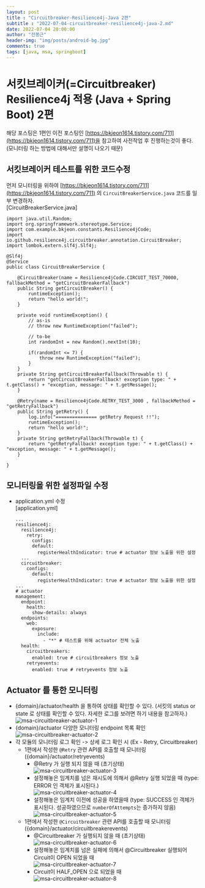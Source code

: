 ```yaml
---
layout: post
title : "Circuitbreaker-Resilience4j-Java 2편"
subtitle : "2022-07-04-circuitbreaker-resilience4j-java-2.md"
date: 2022-07-04 20:00:00
author: "전봉근"
header-img: "img/posts/android-bg.jpg"
comments: true
tags: [java, msa, springboot]
---
```



# 서킷브레이커(=Circuitbreaker) Resilience4j 적용 (Java + Spring Boot) 2편 
해당 포스팅은 1편인 이전 포스팅인 [https://bkjeon1614.tistory.com/711](https://bkjeon1614.tistory.com/711)을 참고하여 사전작업 후 진행하는것이 좋다. (모니터링 하는 방법에 대해서만 설명이 나오기 때문)


## 서킷브레이커 테스트를 위한 코드수정
먼저 모니터링을 위하여 [https://bkjeon1614.tistory.com/711](https://bkjeon1614.tistory.com/711) 의 `CircuitBreakerService.java` 코드를 일부 변경하자.   
[CircuitBreakerService.java]   
```
import java.util.Random;
import org.springframework.stereotype.Service;
import com.example.bkjeon.constants.Resilience4jCode;
import io.github.resilience4j.circuitbreaker.annotation.CircuitBreaker;
import lombok.extern.slf4j.Slf4j;

@Slf4j
@Service
public class CircuitBreakerService {

    @CircuitBreaker(name = Resilience4jCode.CIRCUIT_TEST_70000, fallbackMethod = "getCircuitBreakerFallback")
    public String getCircuitBreaker() {
        runtimeException();
        return "hello world!";
    }

    private void runtimeException() {
        // as-is
        // throw new RuntimeException("failed");

        // to-be
		int randomInt = new Random().nextInt(10);

		if(randomInt <= 7) {
			throw new RuntimeException("failed");
		}        
    }
    private String getCircuitBreakerFallback(Throwable t) {
        return "getCircuitBreakerFallback! exception type: " + t.getClass() + "exception, message: " + t.getMessage();
    }

	@Retry(name = Resilience4jCode.RETRY_TEST_3000 , fallbackMethod = "getRetryFallback")
	public String getRetry() {
		log.info("=============== getRetry Request !!");
		runtimeException();
		return "hello world!";
	}
	private String getRetryFallback(Throwable t) {
		return "getRetryFallback! exception type: " + t.getClass() + "exception, message: " + t.getMessage();
	}    

}
```


## 모니터링을 위한 설정파일 수정
- application.yml 수정    
  [application.yml]   
  ```
  ...
  resilience4j:
    resilience4j:
      retry:
        configs:
        default:
          registerHealthIndicator: true # actuator 정보 노출을 위한 설정  
    ...
    circuitbreaker:
      configs:
        default:
          registerHealthIndicator: true # actuator 정보 노출을 위한 설정
  ...
  # actuator
  management:
    endpoint:
      health:
        show-details: always
    endpoints:
      web:
        exposure:
          include:
            - "*" # 테스트를 위해 actuator 전체 노출
    health:
      circuitbreakers:
        enabled: true # circuitbreakers 정보 노출
      retryevents:
        enabled: true # retryevents 정보 노출  
  ```


## Actuator 를 통한 모니터링
- {domain}/actuator/health 을 통하여 상태를 확인할 수 있다. (서킷의 status or state 로 상태를 확인할 수 있다. 자세한 로그를 보려면 하기 내용을 참고하자.)   
  ![msa-circuitbreaker-actuator-1](/img/posts/msa/msa-circuitbreaker-actuator-1.png)
- {domain}/actuator 다양한 모니터링 endpoint 목록 확인    
  ![msa-circuitbreaker-actuator-2](/img/posts/msa/msa-circuitbreaker-actuator-2.png)
- 각 모듈의 모니터링 로그 확인 -> 상세 로그 확인 시 (Ex - Retry, Circuitbreaker)
  - 1편에서 작성한 `@Retry` 관련 API를 호출할 때 모니터링 ({domain}/actuator/retryevents)   
    - @Retry 가 실행 되지 않을 때 (초기상태)   
      ![msa-circuitbreaker-actuator-3](/img/posts/msa/msa-circuitbreaker-actuator-3.png)
    - 설정해놓은 임계치를 넘은 재시도에 의해서 @Retry 실행 되었을 때 (type: ERROR 인 객체가 표시된다.)    
      ![msa-circuitbreaker-actuator-4](/img/posts/msa/msa-circuitbreaker-actuator-4.png)
    - 설정해놓은 임계치 이전에 성공을 하였을때 (type: SUCCESS 인 객체가 표시된다. 성공하였으므로 `numberOfAttempts`는 증가하지 않음)   
      ![msa-circuitbreaker-actuator-5](/img/posts/msa/msa-circuitbreaker-actuator-5.png)   
  - 1편에서 작성한 `@Circuitbreaker` 관련 API를 호출할 때 모니터링 ({domain}/actuator/circuitbreakerevents)   
    - @Circuitbreaker 가 실행되지 않을 때 (초기상태)   
      ![msa-circuitbreaker-actuator-6](/img/posts/msa/msa-circuitbreaker-actuator-6.png)
    - 설정해놓은 임계치를 넘은 실패에 의해서 @Circuitbreaker 실행되어 Circuit이 OPEN 되었을 때   
      ![msa-circuitbreaker-actuator-7](/img/posts/msa/msa-circuitbreaker-actuator-7.png)
    - Circuit이 HALF_OPEN 으로 되었을 때    
      ![msa-circuitbreaker-actuator-8](/img/posts/msa/msa-circuitbreaker-actuator-8.png)   



